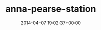 ---
title:		"anna-pearse-station"
type:		"photos"
mediatype:		"upload"
location:		"TBC"
date:		"2014-04-07 19:02:37+00:00"
album:		"city"
filename:		"anna-pearse-station.md"
series:		""
cl_public_id:		"city/anna-pearse-station"
cl_version:		1497000176
format:		"tiff"
bytes:		2289228
width:		961
height:		1440
colours:
- "#11191E"
- "#BECAD0"
- "#DECEC5"
- "#282D2F"
- "#D0D1D8"
- "#788489"
- "#777A83"
- "#2B2C31"
- "#D1A586"
- "#161B23"
- "#847D7A"
- "#C7DBC9"
- "#383532"
- "#866044"
- "#D6B078"
- "#4B6472"
- "#CDC9CC"
- "#302017"
- "#7D7E6E"
- "#816540"
- "#020609"
- "#2F2515"
- "#4E5D72"
- "#757F79"
exposure_mode:		"Auto"
program:		"Aperture-priority AE"
aperture:		"1.4"
focal_length:		"50.0 mm"
iso:		"640"
shutter_speed:		"1/1600"
metering:		"Spot"
flash:		"Off, Did not fire"
white_balance:		"Custom"
colour_temp:		"4800"
has_crop:		"false"
orientation:		"Horizontal (normal)"
camera_model:		"NIKON D800"
lens_info:		"0mm f/0"
artist:		"No artist info"
x_resolution:		"300"
y_resolution:		"300"
---